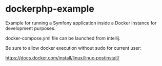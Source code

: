 # dockerphp-example

Example for running a Symfony application inside a Docker instance for development purposes.

docker-compose.yml file can be launched from intellij.

Be sure to allow docker execution without sudo for current user:

https://docs.docker.com/install/linux/linux-postinstall/
